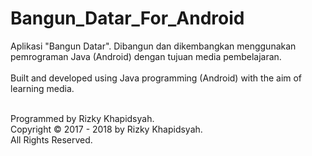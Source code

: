 # Bangun_Datar_For_Android
Aplikasi "Bangun Datar". Dibangun dan dikembangkan menggunakan pemrograman Java (Android) dengan tujuan media pembelajaran. 
<br><br> 
Built and developed using Java programming (Android) with the aim of learning media.
<br><br> 


Programmed by Rizky Khapidsyah. <br>
Copyright © 2017 - 2018 by Rizky Khapidsyah. <br>
All Rights Reserved.
